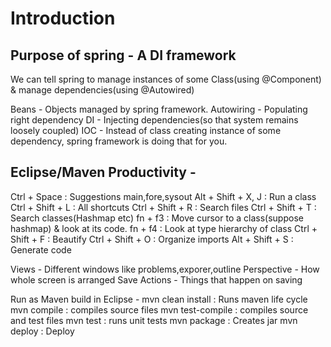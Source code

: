 # Introduction

## Purpose of spring - A DI framework
We can tell spring to manage instances of some Class(using @Component) & manage dependencies(using @Autowired)

Beans - Objects managed by spring framework.
Autowiring - Populating right dependency
DI - Injecting dependencies(so that system remains loosely coupled)
IOC - Instead of class creating instance of some dependency, spring framework is doing that for you.

## Eclipse/Maven Productivity - 
Ctrl + Space : Suggestions
               main,fore,sysout
Alt + Shift + X, J : Run a class
Ctrl + Shift + L : All shortcuts
Ctrl + Shift + R : Search files
Ctrl + Shift + T : Search classes(Hashmap etc)
fn + f3 : Move cursor to a class(suppose hashmap) & look at its code.
fn + f4 : Look at type hierarchy of class
Ctrl + Shift + F : Beautify
Ctrl + Shift + O : Organize imports
Alt + Shift + S : Generate code

Views - Different windows like problems,exporer,outline
Perspective - How whole screen is arranged
Save Actions - Things that happen on saving

Run as Maven build in Eclipse - 
    mvn clean install : Runs maven life cycle
    mvn compile : compiles source files
    mvn test-compile : compiles source and test files
    mvn test : runs unit tests
    mvn package : Creates jar 
    mvn deploy : Deploy




